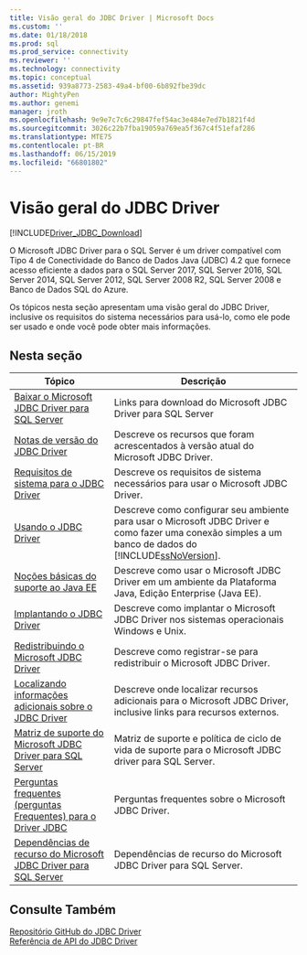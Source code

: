 ```yaml
---
title: Visão geral do JDBC Driver | Microsoft Docs
ms.custom: ''
ms.date: 01/18/2018
ms.prod: sql
ms.prod_service: connectivity
ms.reviewer: ''
ms.technology: connectivity
ms.topic: conceptual
ms.assetid: 939a8773-2583-49a4-bf00-6b892fbe39dc
author: MightyPen
ms.author: genemi
manager: jroth
ms.openlocfilehash: 9e9e7c7c6c29847fef54ac3e484e7ed7b1821f4d
ms.sourcegitcommit: 3026c22b7fba19059a769ea5f367c4f51efaf286
ms.translationtype: MTE75
ms.contentlocale: pt-BR
ms.lasthandoff: 06/15/2019
ms.locfileid: "66801802"
---
```

# <a name="overview-of-the-jdbc-driver"></a>Visão geral do JDBC Driver
[!INCLUDE[Driver_JDBC_Download](../../includes/driver_jdbc_download.md)]

  O Microsoft JDBC Driver para o SQL Server é um driver compatível com Tipo 4 de Conectividade do Banco de Dados Java (JDBC) 4.2 que fornece acesso eficiente a dados para o SQL Server 2017, SQL Server 2016, SQL Server 2014, SQL Server 2012, SQL Server 2008 R2, SQL Server 2008 e Banco de Dados SQL do Azure.  
  
 Os tópicos nesta seção apresentam uma visão geral do JDBC Driver, inclusive os requisitos do sistema necessários para usá-lo, como ele pode ser usado e onde você pode obter mais informações.  
  
## <a name="in-this-section"></a>Nesta seção  
  
|Tópico|Descrição|  
|-----------|-----------------|  
|[Baixar o Microsoft JDBC Driver para SQL Server](../../connect/jdbc/download-microsoft-jdbc-driver-for-sql-server.md)|Links para download do Microsoft JDBC Driver para SQL Server|  
|[Notas de versão do JDBC Driver](../../connect/jdbc/release-notes-for-the-jdbc-driver.md)|Descreve os recursos que foram acrescentados à versão atual do Microsoft JDBC Driver.|  
|[Requisitos de sistema para o JDBC Driver](../../connect/jdbc/system-requirements-for-the-jdbc-driver.md)|Descreve os requisitos de sistema necessários para usar o Microsoft JDBC Driver.|  
|[Usando o JDBC Driver](../../connect/jdbc/using-the-jdbc-driver.md)|Descreve como configurar seu ambiente para usar o Microsoft JDBC Driver e como fazer uma conexão simples a um banco de dados do [!INCLUDE[ssNoVersion](../../includes/ssnoversion-md.md)].|  
|[Noções básicas do suporte ao Java EE](../../connect/jdbc/understanding-java-ee-support.md)|Descreve como usar o Microsoft JDBC Driver em um ambiente da Plataforma Java, Edição Enterprise (Java EE).|  
|[Implantando o JDBC Driver](../../connect/jdbc/deploying-the-jdbc-driver.md)|Descreve como implantar o Microsoft JDBC Driver nos sistemas operacionais Windows e Unix.|  
|[Redistribuindo o Microsoft JDBC Driver](../../connect/jdbc/redistributing-the-microsoft-jdbc-driver.md)|Descreve como registrar-se para redistribuir o Microsoft JDBC Driver.|  
|[Localizando informações adicionais sobre o JDBC Driver](../../connect/jdbc/finding-additional-jdbc-driver-information.md)|Descreve onde localizar recursos adicionais para o Microsoft JDBC Driver, inclusive links para recursos externos.|  
|[Matriz de suporte do Microsoft JDBC Driver para SQL Server](../../connect/jdbc/microsoft-jdbc-driver-for-sql-server-support-matrix.md)|Matriz de suporte e política de ciclo de vida de suporte para o Microsoft JDBC driver para SQL Server.|  
|[Perguntas frequentes &#40;perguntas Frequentes&#41; para o Driver JDBC](../../connect/jdbc/frequently-asked-questions-faq-for-jdbc-driver.md)|Perguntas frequentes sobre o Microsoft JDBC Driver.|  
|[Dependências de recurso do Microsoft JDBC Driver para SQL Server](../../connect/jdbc/feature-dependencies-of-microsoft-jdbc-driver-for-sql-server.md)|Dependências de recurso do Microsoft JDBC Driver para SQL Server.|

## <a name="see-also"></a>Consulte Também  
 [Repositório GitHub do JDBC Driver](https://github.com/microsoft/mssql-jdbc)  
 [Referência de API do JDBC Driver](../../connect/jdbc/reference/jdbc-driver-api-reference.md)  
  
  
